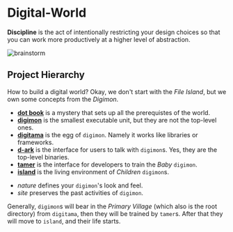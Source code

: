 # Digital-World

**Discipline** is the act of intentionally restricting your design choices so that you can work more productively at a higher level of abstraction.

![brainstorm](.book/readme/brainstorm.png)

## Project Hierarchy

How to build a digital world? Okay, we don't start with the _File Island_, but we own some concepts from the _Digimon_.

+ [**dot book**](/.book) is a mystery that sets up all the prerequistes of the world.
+ [**digimon**](/digimon) is the smallest executable unit, but they are not the top-level ones.
+ [**digitama**](/digitama) is the egg of `digimon`. Namely it works like libraries or frameworks.
+ [**d-ark**](/d-ark) is the interface for users to talk with `digimon`s. Yes, they are the top-level binaries.
+ [**tamer**](/tamer) is the interface for developers to train the _Baby_ `digimon`.
+ [**island**](/island) is the living environment of _Children_ `digimon`s.
- _nature_ defines your `digimon`'s look and feel.
- _site_ preserves the past activities of `digimon`.

Generally, `digimon`s will bear in the _Primary Village_ (which also is the root directory) from `digitama`, then they will be trained by `tamer`s.
After that they will move to `island`, and their life starts.

